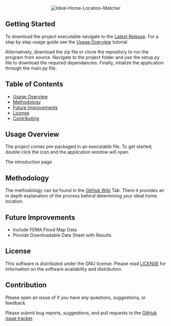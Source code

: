 <div align="center">
    <img src="https://raw.githubusercontent.com/andrew-drogalis/Ideal-Home-Location-Matcher/main/assets/images/Ideal_Home_Location_Matcher.png" alt="Ideal-Home-Location-Matcher">
</div>

## Getting Started

To download the project executable navigate to the [Latest Release](https://github.com/andrew-drogalis/Ideal-Home-Location-Matcher/releases). For a step by step usage guide see the [Usage Overview](#Usage-Overview) tutorial.

Alternatively, download the zip file or clone the repository to run the program from source. Navigate to the project folder and use the setup.py file to download the required dependancies. Finally, intialize the application through the main.py file.


## Table of Contents


* [Usage Overview](#Usage-Overview)
* [Methodology](#Methodology)
* [Future Improvements](#Future-Improvements)
* [License](#License)
* [Contributing](#Contribution)

## Usage Overview

The project comes pre-packaged in an executable file. To get started, double click the icon and the application window will open.

The introduction page


## Methodology

The methodology can be found in the [GitHub Wiki](https://github.com/andrew-drogalis/Ideal-Home-Location-Matcher/wiki) Tab. There it provides an in depth explanation of the process behind determining your ideal home location.


## Future Improvements

* Include FEMA Flood Map Data
* Provide Downloadable Data Sheet with Results

## License

This software is distributed under the GNU license. Please read [LICENSE](https://github.com/andrew-drogalis/Ideal-Home-Location-Matcher/blob/main/LICENSE) for information on the software availability and distribution.


## Contribution

Please open an issue of if you have any questions, suggestions, or feedback.

Please submit bug reports, suggestions, and pull requests to the [GitHub issue tracker](https://github.com/andrew-drogalis/Ideal-Home-Location-Matcher/issues).
